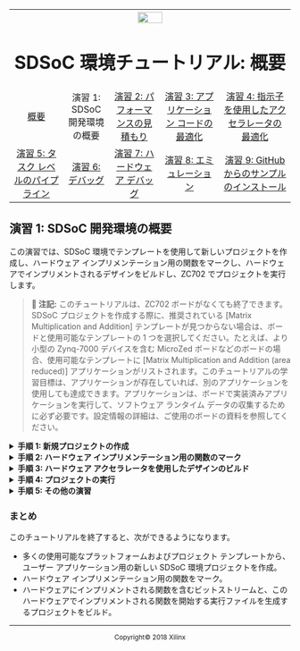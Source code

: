 <table style="width:100%">
  <tr>
    <th width="100%" colspan="6"><img src="https://www.xilinx.com/content/dam/xilinx/imgs/press/media-kits/corporate/xilinx-logo.png" width="30%"/><h1>SDSoC 環境チュートリアル: 概要</h1>
</th>
  </tr>
  <tr>
    <td align="center"><a href="README.md">概要</a></td>
    <td align="center">演習 1: SDSoC 開発環境の概要</td>
    <td align="center"><a href="lab-2-performance-estimation.md">演習 2: パフォーマンスの見積もり</a></td>
    <td align="center"><a href="lab-3-optimize-the-application-code.md">演習 3: アプリケーション コードの最適化</a></td>
    <td align="center"><a href="lab-4-optimize-the-accelerator-using-directives.md">演習 4: 指示子を使用したアクセラレータの最適化</a></td>
  </tr>
  <tr>
    <td align="center"><a href="lab-5-task-level-pipelining.md">演習 5: タスク レベルのパイプライン</a></td>
    <td align="center"><a href="lab-6-debug.md">演習 6: デバッグ</a></td>
    <td align="center"><a href="lab-7-hardware-debug.md">演習 7: ハードウェア デバッグ</a></td>
    <td align="center"><a href="lab-8-emulation.md">演習 8: エミュレーション</a></td>
    <td align="center"><a href="lab-9-installing-applications-from-github.md">演習 9: GitHub からのサンプルのインストール</a></td>
</table>

## 演習 1: SDSoC 開発環境の概要  

この演習では、SDSoC 環境でテンプレートを使用して新しいプロジェクトを作成し、ハードウェア インプリメンテーション用の関数をマークし、ハードウェアでインプリメントされるデザインをビルドし、ZC702 でプロジェクトを実行します。  

>**:pushpin: 注記:**  このチュートリアルは、ZC702 ボードがなくても終了できます。SDSoC プロジェクトを作成する際に、推奨されている [Matrix Multiplication and Addition] テンプレートが見つからない場合は、ボードと使用可能なテンプレートの 1 つを選択してください。たとえば、より小型の Zynq-7000 デバイスを含む MicroZed ボードなどのボードの場合、使用可能なテンプレートに [Matrix Multiplication and Addition (area reduced)] アプリケーションがリストされます。このチュートリアルの学習目標は、アプリケーションが存在していれば、別のアプリケーションを使用しても達成できます。アプリケーションは、ボードで実装済みアプリケーションを実行して、ソフトウェア ランタイム データの収集するために必ず必要です。設定情報の詳細は、ご使用のボードの資料を参照してください。


<details>
<summary><strong>手順 1: 新規プロジェクトの作成</strong></summary>

  1. デスクトップ アイコンをダブルクリックするか [スタート] メニューを使用して、SDx IDE 2018.2 を起動します。

  2. [Workspace Launcher] ダイアログ ボックスが表示されます。[Browse] をクリックしてプロジェクトを保存するワークスペース フォルダーを選択し、[OK] をクリックします。  

  3. SDx IDE 環境のメイン ウィンドウが表示されます。新しいワークスペースを作成した場合は、[Welcome] タブが表示されます。このタブには、[Create SDx Project]、[Add Custom Platform]、[Import Project]、[Tutorials]、および [Web Resources] などのリンクが含まれます。これらのリンクのいずれかをクリックすると、各リンクの下に使用可能なオプションがさらに表示されます。たとえば、資料およびチュートリアルを入手するには、[Tutorials] をクリックすると、SDSoC および SDAccel の関連資料へのリンクを含むチュートリアル ページが表示されます。[Welcome] タブは、[X] をクリックして閉じるか、[Minimize] アイコンをクリックして最小化できます。  

  4. SDx IDE メニュー バーから [File] → [New] → [SDx Project] をクリックします。[New SDx Project] ダイアログ ボックスが開きます。  

     ![](./images/jsi1526588122430.png)  

  5. デフォルトでは [Application] プロジェクトがオンになっています。[Next] をクリックします。  

  6. [Create a New SDx Project] ページでプロジェクトの名前 (`lab1`) を入力します。  

  7. [Next] をクリックします。  

  8. [Platform] ページから zc702 プラットフォームを選択します。  

     ![](./images/vyn1526588378013.png)  

     >**:pushpin: 注記:**  カスタム プラットフォームを使用する場合は、サポートされるプラットフォームにはリストされないので、[Add Custom Platform] をクリックしてカスタム プラットフォームを追加します。  

  9. [Next] をクリックします。  

  10. [System configuration] ドロップダウン リストから [Linux] を選択し、その他のフィールドはすべてデフォルトのままにしておきます。  

      ![](./images/uyi1526588566181.png)  

  11. [Next] をクリックします。  
      選択したプラットフォーム用のソース コード例をリストする [Templates] ページが表示されます。  

  12. [Available Templates] のリストから [Matrix Multiplication and Addition] を選択し、[Finish] をクリックします。  

      ![](./images/vfp1517375349361.png)  

  13. 標準ビルド コンフィギュレーションは [Debug] および [Release] で、追加のビルド コンフィギュレーションも作成できます。最高のランタイム パフォーマンスにするには、[Release] コンフィギュレーションに切り替えます。[Release] ビルド コンフィギュレーションでは、[Debug] ビルド コンフィギュレーションよりも高いコンパイラ最適化設定が使用されます。[Sdx Project Settings] では、アクティブ コンフィギュレーションを選択したり、ビルド コンフィギュレーションを作成したりできます。  
      [Release] ビルド コンフィギュレーションでは、[Debug] ビルド コンフィギュレーションよりも高いコンパイラ最適化設定が使用されます。[Build] アイコンをクリックすると、プロジェクトがビルドされます。  
      ![](./images/rdo1517376006997.png)  
      [Project Explorer] ビューでプロジェクトを右クリックし、ビルド コンフィギュレーションを選択できます。  
      ![](./images/mch1526589018767.png)  
      [SDx Project Settings] での [Build Configuration] ドロップダウンで、アクティブ コンフィギュレーションを選択したり、ビルド コンフィギュレーションを作成したりできます。
      ![](./images/nol1526589252028.png)  
      [SDx Project Settings] にプロジェクト設定のサマリが表示されます。  

      SDx アプリケーションをビルドする際は、ビルド コンフィギュレーション (ツール設定、フォルダー、ファイルなどのコレクション) を使用します。各ビルド コンフィギュレーションの目的は異なります。[Debug] ビルドでは、ELF (コンパイルおよびリンク済みプログラム) にデバッガーを実行するのに必要な 追加情報を含めてアプリケーションがビルドされます。ELF ファイルのデバッグ情報により、ファイル サイズが増加し、アプリケーション情報が表示されるようになります。[Release] ビルドでは、同じ ELF ファイルが Debug コンフィギュレーションとして提供されますが、デバッグ情報が含まれない点が異なります。ビルド コンフィギュレーションに対して [Estimate Performance] をオンにし、そのビルド コンフィギュレーションを使用してアプリケーションのパフォーマンス見積もりを実行するモードを実行するには、別の設定および手順が必要となります。詳細は、[演習 2: パフォーマンスの見積もり](lab-2-performance-estimation.md)を参照してください。

</details>

<details>

<summary><strong>手順 2: ハードウェア インプリメンテーション用の関数のマーク</strong></summary>

このアプリケーションには、2 つのハードウェア関数が含まれます。1 つは `mmult` で、2 つの行列を乗算して行列積を算出します。もう 1 つは `madd` で、2 つの行列を加算して行列和を算出します。これらのハードウェア関数がまとめられ、行列の乗加算関数を計算します。`mmult` と `madd` の両方の関数をハードウェアでインプリメントされるように指定します。  

テンプレートからプロジェクトを作成すると、ハードウェア関数が自動的に指定されます。ハードウェア関数が削除されたり、指定されていない場合は、次の手順でハードウェア関数を追加します。  

>**:pushpin: 注記:**  この演習では、ハードウェア用に関数をマークする必要はありません。行列乗算と加算のテンプレート コードは既にハードウェア用にマークされています。`madd` および `mmult` 関数がハードウェア関数としてマークされていない場合は、次の手順でそれらをハードウェア関数としてマークできます。

  1. [SDx Project Settings] では、プロジェクトの値を設定できます。[lab1] タブをクリックし (タブが開いていない場合は、[Project Explorer] ビューで 1 ファイルをダブルクリック)、[HW functions] パネルで [Add HW Functions] ![](./images/vvd1517376007004.png) をクリックしてハードウェア関数を指定するダイアログ ボックスを開きます。  

  2. [Matching items] リストで Ctrl キーを押しながら `mmult` と `madd` 関数をクリックして選択します。[OK] をクリックして、両方の関数を [Hardware Functions] セクションに追加します。  

     ![](./images/pdl1526589550986.png)  

     または、[Project Explorer] タブで `mmult.cpp` および `madd.cpp` を展開表示し、`mmult` および `madd` 関数を右クリックして [Toggle HW/SW] をクリックします。関数が既にハードウェア用にマークされている場合は、[Project Explorer] に `mmult(float[], float[], float[]): void [H]` 関数が表示されます。ソース ファイルをエディターで開いている場合は、[Outline] タブでハードウェア関数を選択することもできます。  

     ![](./images/kkz1526589743219.png)  

</details>

<details>

<summary><strong>手順 3: ハードウェア アクセラレータを使用したデザインのビルド</strong></summary>  

  プロジェクトをビルドして実行ファイル、ビットストリーム、SD カード ブート イメージを生成するには、次の手順に従います。  

  1. [Project Explorer] タブで [lab1] を右クリックし、[Build Project] をクリックします。   

     SDSoC システム コンパイラの標準出力 (stdout が [Console] タブに表示されます。ハードウェア用に選択された関数が Vivado® HLS を使用して IP ブロックにコンパイルされ、選択したベース プラットフォームに基づいて生成された Vivado ツール ハードウェア システムに統合されます。この後、システム コンパイラにより Vivado 合成、配置配線ツールが起動されてビットストリームがビルドされ、ARM GNU コンパイラとリンカーが起動されて、アプリケーション ELF 実行ファイルが生成されます。   

  2. [Assistant] ビューの [Project Explorer] の下で [Data Motion Network Report] をダブルクリックして開きます。  
     このレポートには、SDx システム コンパイラにで作成された接続と、ハードウェアにインプリメントされた各関数のデータ転送タイプが示されます。詳細は、[演習 3: アプリケーション コードの最適化](lab-3-optimize-the-application-code.md)を参照してください。  
     ![](./images/fiv1526666379843.png)  

  3. `lab1/Release/_sds/swstubs/mmult.cpp` を開き、SDx システム コンパイラにより元の `mmult` 関数が `cf_send_i` および `cf_wait` 関数を使用した FPGA に対して入出力転送を実行する `_p0_mmult_1_noasync` という関数に置き換えられたことを確認します。`mmult` への呼び出しも `lab1/Release/_sds/swstubs/main.cpp` 内の `_p0_mmult_1_noasync` に置き換えられます。SDx システム コンパイラで、これらの記述し直されたソース ファイルを使用してハードウェア関数にアクセスする ELF がビルドされます。   

  </details>

  <details>
  <summary><strong>手順 4: プロジェクトの実行</strong></summary>

  ZC702 ボードでプロジェクトを実行する手順は、次のとおりです。  

  1. [Project Explorer] タブで `lab1/Release` を展開表示し、`sd_card` ディレクトリ内のすべてのファイルを SD カードのルート ディレクトリにコピーします。  

  2. SD カードを ZC702 に挿入し、ボードに電源を投入します。  

  3. [SDx Terminal] タブでシリアル ターミナルからボードに接続します。または、[Baud Rate]: 115200、[Data bits]: 8、[Stop bits]: 1、[Parity]: None、[Flow Control]: None に設定した Putty/Teraterm を介して接続します。![](./images/uec1517375349409.png) アイコンをクリックして設定を開きます。   

     ![](./images/ngv1517375349363.png)  

  4. [Connect to serial port] ウィンドウの設定はそのままで [OK] をクリックします。  

  5. ボードが起動したら、Linux プロンプトでアプリケーションを実行します。`/mnt/lab1.elf` と入力します。  

     ![](./images/mst1517375349397.png)  

  >**:pushpin: 注記:**  関数がハードウェアでアクセラレーションされる場合、スピードアップが 8 倍になります。プロセッサで実行されるアプリケーションは 18 万 4 千サイクルかかりますが、プロセッサと FPGA 両方で実行されるアプリケーションは 2 万 2 千サイクルかかります。  

  </details>

<details>
<summary><strong>手順 5: その他の演習</strong></summary>

* `Release/_sds` フォルダー内のreport フォルダーを確認してください。このフォルダーには、複数のログ ファイルとレポート ファイル (.rpt) があり、ビルドにより起動されたすべてのツールからの詳細なログおよびレポートが含まれます。  
* Vivado&reg; インテグレーターについて詳しい場合は、[Project Explorer] タブで `Release/_sds/p0/vivado/prj/prj.xpr` をダブルクリックしてください。これは、アプリケーション ソース コードから生成されたハードウェア デザインです。ブロック図を開いて、生成された IP ブロックを確認してみてください。

</details>

### まとめ  
このチュートリアルを終了すると、次ができるようになります。

  * 多くの使用可能なプラットフォームおよびプロジェクト テンプレートから、ユーザー アプリケーション用の新しい SDSoC 環境プロジェクトを作成。  
  * ハードウェア インプリメンテーション用の関数をマーク。  
  * ハードウェアにインプリメントされる関数を含むビットストリームと、このハードウェアでインプリメントされる関数を開始する実行ファイルを生成するプロジェクトをビルド。  


<hr/>
<p align="center"><sup>Copyright&copy; 2018 Xilinx</sup></p>
